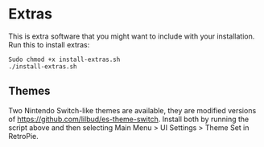 # Extras
This is extra software that you might want to include with your installation.
Run this to install extras:
```
Sudo chmod +x install-extras.sh
./install-extras.sh
```

## Themes
Two Nintendo Switch-like themes are available, they are modified versions of https://github.com/lilbud/es-theme-switch. Install both by running the script above and then selecting Main Menu > UI Settings > Theme Set in RetroPie.

